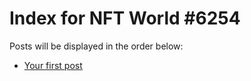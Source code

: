 # Index for NFT World #6254
Posts will be displayed in the order below:

- [Your first post](./001-first.md)

